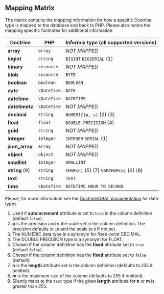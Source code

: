 
Mapping Matrix
--------------

The matrix contains the mapping information for how a specific Doctrine
type is mapped to the database and back to PHP.
Please also notice the mapping specific footnotes for additional information.

| Doctrine          | PHP           | Informix type (all supported versions)               |
|-------------------|---------------|------------------------------------------------------|
| **array**         | ``array``     | *NOT MAPPED*                                         |
| **bigint**        | ``string``    | ``BIGINT`` ``BIGSERIAL`` (1)                         |
| **binary**        | ``resource``  | *NOT MAPPED*                                         |
| **blob**          | ``resource``  | ``BYTE``                                             |
| **boolean**       | ``boolean``   | ``BOOLEAN``                                          |
| **date**          | ``\DateTime`` | ``DATE``                                             |
| **datetime**      | ``\DateTime`` | ``DATETIME``                                         |
| **datetimetz**    | ``\DateTime`` | *NOT MAPPED*                                         |
| **decimal**       | ``string``    | ``NUMERIC(p, s)`` (2) (3)                            |
| **float**         | ``float``     | ``DOUBLE PRECISION`` (4)                             |
| **guid**          | ``string``    | *NOT MAPPED*                                         |
| **integer**       | ``integer``   | ``INTEGER`` ``SERIAL`` (1)                           |
| **json_array**    | ``array``     | *NOT MAPPED*                                         |
| **object**        | ``object``    | *NOT MAPPED*                                         |
| **smallint**      | ``integer``   | ``SMALLINT``                                         |
| **string** (9)    | ``string``    | ``CHAR(n)`` (5) (7) ``VARCHAR(m)`` (6) (8)           |
| **text**          | ``string``    | ``TEXT``                                             |
| **time**          | ``\DateTime`` | ``DATETIME HOUR TO SECOND``                          |

Please, for more information see the
[Doctrine\DBAL documentation](http://docs.doctrine-project.org/projects/doctrine-dbal/en/latest/reference/types.html)
for data types.


1. Used if **autoincrement** attribute is set to ``true`` in the column definition (default ``false``).
2. **p** is the precision and **s** the scale set in the column definition.
   The precision defaults to ``10`` and the scale to ``0`` if not set.
3. The NUMERIC data type is a synonym for fixed-point DECIMAL.
4. The DOUBLE PRECISION type is a synonym for FLOAT.
5. Chosen if the column definition has the **fixed** attribute set to ``true`` (default ``false``).
6. Chosen if the column definition has the **fixed** attribute set to ``false`` (default).
7. **n** is the **length** attribute set in the column definition (defaults to 255 if omitted).
8. **m** is the maximum size of the column (defaults to 255 if omitted).
9. Silently maps to the ``text`` type if the given **length** attribute for **n** or **m**
   is greater than 255.

